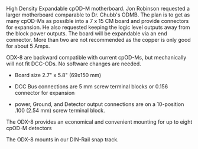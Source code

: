 High Density Expandable cpOD-M motherboard.  Jon Robinson requested a larger motherboard
comparable to Dr. Chubb's ODMB. The plan is to get as many cpOD-Ms as possible into a 7
x 15 CM board and provide connectors for expansion. He also requested keeping the logic 
level outputs away from the block power outputs.  The board will be expandable via an end
connector.  More than two are not recommended as the copper is only good for about 5 Amps.

ODX-8 are backward compatible with current cpOD-Ms, but mechanically will not fit DCC-ODs.
No software changes are needed.

- Board size 2.7" x 5.8" (69x150 mm)

- DCC Bus connections are 5 mm screw terminal blocks or 0.156 connector for expansion

- power, Ground, and Detector output connections are on a 10-position .100 (2.54 mm) screw terminal block.

The ODX-8 provides an economical and convenient mounting for up to eight cpOD-M detectors 

The ODX-8 mounts in our DIN-Rail snap track.
